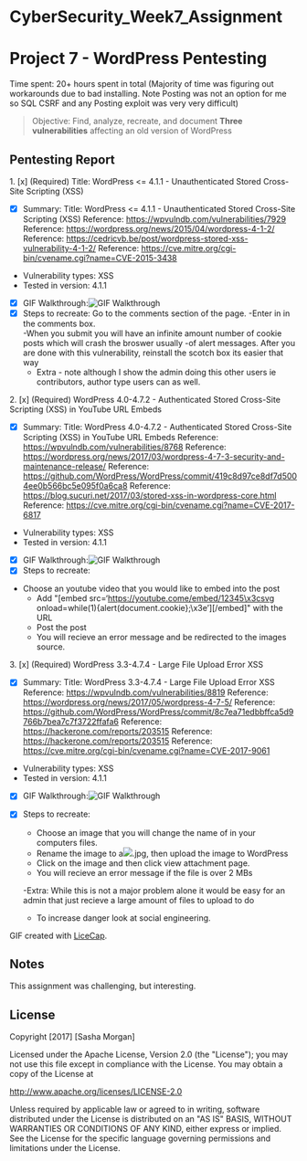 # CyberSecurity_Week7_Assignment

# Project 7 - WordPress Pentesting

Time spent: 20+ hours spent in total (Majority of time was figuring out workarounds due to bad installing. Note Posting was not an option for me so SQL CSRF and any Posting exploit was very very difficult)

> Objective: Find, analyze, recreate, and document **Three vulnerabilities** affecting an old version of WordPress

## Pentesting Report

1\. [x]  (Required) Title: WordPress <= 4.1.1 - Unauthenticated Stored Cross-Site Scripting (XSS)
- [x] Summary: 
	Title: WordPress <= 4.1.1 - Unauthenticated Stored Cross-Site Scripting (XSS)
    Reference: https://wpvulndb.com/vulnerabilities/7929
    Reference: https://wordpress.org/news/2015/04/wordpress-4-1-2/
    Reference: https://cedricvb.be/post/wordpress-stored-xss-vulnerability-4-1-2/
    Reference: https://cve.mitre.org/cgi-bin/cvename.cgi?name=CVE-2015-3438

- Vulnerability types: XSS 
- Tested in version: 4.1.1
- [x] GIF Walkthrough:<img src='https://imgur.com/a/ODlKt' title='GIF Walkthrough' width='' alt='GIF Walkthrough' /> 
- [x] Steps to recreate: Go to the comments section of the page. 
	 -Enter in <script>while(1){alert(document.cookie);}</script> in the comments box.  
	 -When you submit you will have an infinite amount number of cookie posts which will crash the broswer usually
	 -of alert messages.  After you are done with this vulnerability, reinstall the scotch box its easier that way
	- Extra - note although I show the admin doing this other users ie contributors, author type users can as well. 


2\. [x]  (Required) WordPress  4.0-4.7.2 - Authenticated Stored Cross-Site Scripting (XSS) in YouTube URL Embeds
- [x] Summary: 
	Title: WordPress  4.0-4.7.2 - Authenticated Stored Cross-Site Scripting (XSS) in YouTube URL Embeds
    Reference: https://wpvulndb.com/vulnerabilities/8768
    Reference: https://wordpress.org/news/2017/03/wordpress-4-7-3-security-and-maintenance-release/
    Reference: https://github.com/WordPress/WordPress/commit/419c8d97ce8df7d5004ee0b566bc5e095f0a6ca8
    Reference: https://blog.sucuri.net/2017/03/stored-xss-in-wordpress-core.html
    Reference: https://cve.mitre.org/cgi-bin/cvename.cgi?name=CVE-2017-6817

- Vulnerability types: XSS 
- Tested in version: 4.1.1
- [x] GIF Walkthrough:<img src='https://imgur.com/a/ODlKt' title='GIF Walkthrough' width='' alt='GIF Walkthrough' /> 
- [x] Steps to recreate: 
- Choose an youtube video that you would like to embed into the post
	- Add "[embed src=‘https://youtube.come/embed/12345\x3csvg onload=while(1){alert(document.cookie};\x3e’][/embed]" with the URL
	- Post the post
	- You will recieve an error message and be redirected to the images source.


3\. [x]  (Required) WordPress 3.3-4.7.4  - Large File Upload Error XSS
- [x] Summary: 
Title: WordPress 3.3-4.7.4 - Large File Upload Error XSS
    Reference: https://wpvulndb.com/vulnerabilities/8819
    Reference: https://wordpress.org/news/2017/05/wordpress-4-7-5/
    Reference: https://github.com/WordPress/WordPress/commit/8c7ea71edbbffca5d9766b7bea7c7f3722ffafa6
    Reference: https://hackerone.com/reports/203515
    Reference: https://hackerone.com/reports/203515
    Reference: https://cve.mitre.org/cgi-bin/cvename.cgi?name=CVE-2017-9061

- Vulnerability types: XSS 
- Tested in version: 4.1.1
- [x] GIF Walkthrough:<img src='https://imgur.com/a/ODlKt' title='GIF Walkthrough' width='' alt='GIF Walkthrough' /> 
- [x] Steps to recreate: 
	- Choose an image that you will change the name of in your computers files.
	- Rename the image to a<img src=a onerror=alert(document.cookie)>.jpg, then upload the image to WordPress
	- Click on the image and then click view attachment page.
	- You will recieve an error message if the file is over 2 MBs

	-Extra: While this is not a major problem alone it would be easy for an admin that just recieve a large amount of files to upload to do
	- To increase danger look at social engineering.

GIF created with [LiceCap](http://www.cockos.com/licecap/).

## Notes
This assignment was challenging, but interesting.

## License

Copyright [2017] [Sasha Morgan]

Licensed under the Apache License, Version 2.0 (the "License");
you may not use this file except in compliance with the License.
You may obtain a copy of the License at

http://www.apache.org/licenses/LICENSE-2.0

Unless required by applicable law or agreed to in writing, software
distributed under the License is distributed on an "AS IS" BASIS,
WITHOUT WARRANTIES OR CONDITIONS OF ANY KIND, either express or implied.
See the License for the specific language governing permissions and
limitations under the License.
